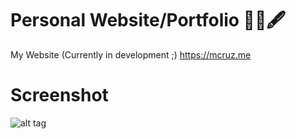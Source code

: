 # Personal Website/Portfolio 📜📓🖋
My Website (Currently in development ;)  https://mcruz.me

# Screenshot 

![alt tag](https://i.imgur.com/QTpXIak.png)
